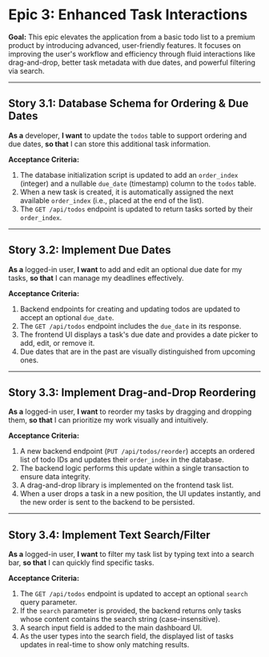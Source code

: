 # Epic 3: Enhanced Task Interactions

**Goal:** This epic elevates the application from a basic todo list to a premium product by introducing advanced, user-friendly features. It focuses on improving the user's workflow and efficiency through fluid interactions like drag-and-drop, better task metadata with due dates, and powerful filtering via search.

---

## **Story 3.1: Database Schema for Ordering & Due Dates**
**As a** developer,
**I want** to update the `todos` table to support ordering and due dates,
**so that** I can store this additional task information.

**Acceptance Criteria:**
1. The database initialization script is updated to add an `order_index` (integer) and a nullable `due_date` (timestamp) column to the `todos` table.
2. When a new task is created, it is automatically assigned the next available `order_index` (i.e., placed at the end of the list).
3. The `GET /api/todos` endpoint is updated to return tasks sorted by their `order_index`.

---

## **Story 3.2: Implement Due Dates**
**As a** logged-in user,
**I want** to add and edit an optional due date for my tasks,
**so that** I can manage my deadlines effectively.

**Acceptance Criteria:**
1. Backend endpoints for creating and updating todos are updated to accept an optional `due_date`.
2. The `GET /api/todos` endpoint includes the `due_date` in its response.
3. The frontend UI displays a task's due date and provides a date picker to add, edit, or remove it.
4. Due dates that are in the past are visually distinguished from upcoming ones.

---

## **Story 3.3: Implement Drag-and-Drop Reordering**
**As a** logged-in user,
**I want** to reorder my tasks by dragging and dropping them,
**so that** I can prioritize my work visually and intuitively.

**Acceptance Criteria:**
1. A new backend endpoint (`PUT /api/todos/reorder`) accepts an ordered list of todo IDs and updates their `order_index` in the database.
2. The backend logic performs this update within a single transaction to ensure data integrity.
3. A drag-and-drop library is implemented on the frontend task list.
4. When a user drops a task in a new position, the UI updates instantly, and the new order is sent to the backend to be persisted.

---

## **Story 3.4: Implement Text Search/Filter**
**As a** logged-in user,
**I want** to filter my task list by typing text into a search bar,
**so that** I can quickly find specific tasks.

**Acceptance Criteria:**
1. The `GET /api/todos` endpoint is updated to accept an optional `search` query parameter.
2. If the `search` parameter is provided, the backend returns only tasks whose content contains the search string (case-insensitive).
3. A search input field is added to the main dashboard UI.
4. As the user types into the search field, the displayed list of tasks updates in real-time to show only matching results.
